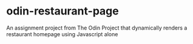 # odin-restaurant-page
An assignment project from The Odin Project that dynamically renders a restaurant homepage using Javascript alone

